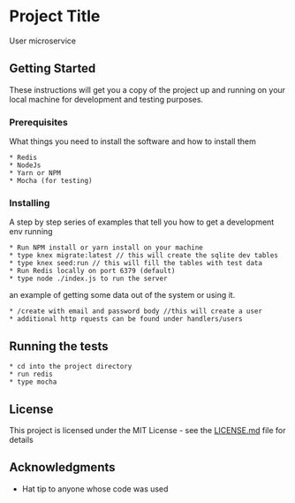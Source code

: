 # Project Title

User microservice

## Getting Started

These instructions will get you a copy of the project up and running on your local machine for development and testing purposes.

### Prerequisites

What things you need to install the software and how to install them

```
* Redis
* NodeJs
* Yarn or NPM
* Mocha (for testing)
```

### Installing

A step by step series of examples that tell you how to get a development env running

```
* Run NPM install or yarn install on your machine
* type knex migrate:latest // this will create the sqlite dev tables
* type knex seed:run // this will fill the tables with test data
* Run Redis locally on port 6379 (default)
* type node ./index.js to run the server
```

an example of getting some data out of the system or using it.
```
* /create with email and password body //this will create a user
* additional http rquests can be found under handlers/users
```


## Running the tests

```
* cd into the project directory
* run redis
* type mocha
```

## License

This project is licensed under the MIT License - see the [LICENSE.md](LICENSE.md) file for details

## Acknowledgments

* Hat tip to anyone whose code was used
